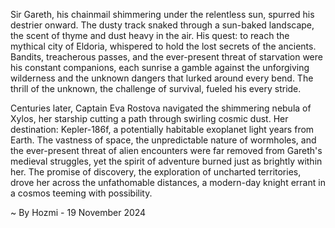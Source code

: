 
Sir Gareth, his chainmail shimmering under the relentless sun, spurred his destrier onward.  The dusty track snaked through a sun-baked landscape, the scent of thyme and dust heavy in the air.  His quest: to reach the mythical city of Eldoria, whispered to hold the lost secrets of the ancients.  Bandits, treacherous passes, and the ever-present threat of starvation were his constant companions, each sunrise a gamble against the unforgiving wilderness and the unknown dangers that lurked around every bend.  The thrill of the unknown, the challenge of survival, fueled his every stride.


Centuries later, Captain Eva Rostova navigated the shimmering nebula of Xylos, her starship cutting a path through swirling cosmic dust.  Her destination: Kepler-186f, a potentially habitable exoplanet light years from Earth.  The vastness of space, the unpredictable nature of wormholes, and the ever-present threat of alien encounters were far removed from Gareth's medieval struggles, yet the spirit of adventure burned just as brightly within her.  The promise of discovery, the exploration of uncharted territories, drove her across the unfathomable distances, a modern-day knight errant in a cosmos teeming with possibility.

~ By Hozmi - 19 November 2024
